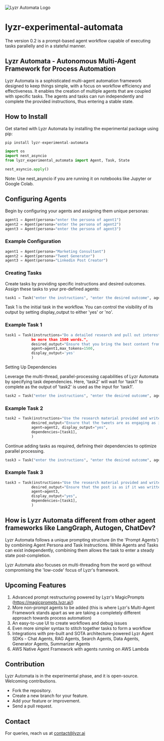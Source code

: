 
![Lyzr Automata Logo](https://github.com/LyzrCore/lyzr-experimental-automata/assets/136654928/f16a9cc6-4648-45ef-91b6-f117183d5079)

# lyzr-experimental-automata
The version 0.2 is a prompt-based agent workflow capable of executing tasks parallelly and in a stateful manner. 

## Lyzr Automata - Autonomous Multi-Agent Framework for Process Automation

Lyzr Automata is a sophisticated multi-agent automation framework designed to keep things simple, with a focus on workflow efficiency and effectiveness. It enables the creation of multiple agents that are coupled with specific tasks. The agents and tasks can run independently and complete the provided instructions, thus entering a stable state.

## How to Install

Get started with Lyzr Automata by installing the experimental package using pip:

```python
pip install lyzr-experimental-automata

import os
import nest_asyncio
from lyzr_experimental_automata import Agent, Task, State

nest_asyncio.apply()
```

Note: Use nest_asyncio if you are running it on notebooks like Jupyter or Google Colab.

## Configuring Agents

Begin by configuring your agents and assigning them unique personas:

```python
agent1 = Agent(persona="enter the persona of agent1")
agent2 = Agent(persona="enter the persona of agent2")
agent3 = Agent(persona="enter the persona of agent3")
```

### Example Configuration

```python
agent1 = Agent(persona="Marketing Consultant")
agent2 = Agent(persona="Tweet Generator")
agent3 = Agent(persona="Linkedin Post Creator")
```

### Creating Tasks

Create tasks by providing specific instructions and desired outcomes. Assign these tasks to your pre-defined agents:

```python
task1 = Task("enter the instructions", "enter the desired outcome", agent1, display_output='no')
```

Task 1 is the initial task in the workflow. You can control the visibility of its output by setting display_output to either 'yes' or 'no'.

### Example Task 1

```python
task1 = Task(instructions="Do a detailed research and pull out interesting marketing tips for SaaS companies. The research articles should not
            be more than 1500 words.",
            desired_output="Ensure that you bring the best content from the likes of HBS and Saastr",
            agent=agent1,max_tokens=1500,
            display_output='yes'
            )
```

Setting Up Dependencies

Leverage the multi-thread, parallel-processing capabilities of Lyzr Automata by specifying task dependencies. Here, 'task2' will wait for 'task1' to complete as the output of 'task2' is used as the input for 'task1'.

```python
task2 = Task("enter the instructions", "enter the desired outcome", agent1, display_output='yes', dependencies=[task1])
```

### Example Task 2

```python
task2 = Task(instructions="Use the research material provided and write five engaging tweets. Display only the tweets. No explanation or                     additional comments required.",
            desired_output="Ensure that the tweets are as engaging as if the best influencer in the world wrote it",
            agent=agent2, display_output="yes",
            dependencies=[task1],
            )
```

Continue adding tasks as required, defining their dependencies to optimize parallel processing.

```python
task3 = Task("enter the instructions", "enter the desired outcome", agent1, display_output='yes', dependencies=[task1])
```

### Example Task 3

```python
task3 = Task(instructions="Use the research material provided and write 1 short form LinkedIn post. Display only the LinkedIn post. No                      explanation or additional comments required.",
            desired_output="Ensure that the post is as if it was written by the best influencer in the world",
            agent=agent3,
            display_output="yes",
            dependencies=[task1],
            )
```

## How is Lyzr Automata different from other agent frameworks like LangGraph, Autogen, ChatDev?

Lyzr Automata follows a unique prompting structure (in the 'Prompt Agents') by combining Agent Persona and Task Instructions. While Agents and Tasks can exist independently, combining them allows the task to enter a steady state post-completion.

Lyzr Automata also focuses on multi-threading from the word go without compromising the 'low-code' focus of Lyzr's framework.

## Upcoming Features

1. Advanced prompt restructuring powered by Lyzr's MagicPrompts (https://magicprompts.lyzr.ai/)
2. More non-prompt agents to be added (this is where Lyzr's Multi-Agent Framework stands apart as we are taking a completely different approach towards process automation)
3. An easy-to-use UI to create workflows and debug issues
4. Even more simpler syntax to stitch together tasks to form a workflow
5. Integrations with pre-built and SOTA architecture-powered Lyzr Agent SDKs - Chat Agents, RAG Agents, Search Agents, Data Agents, Generator Agents, Summarizer Agents
6. AWS Native Agent Framework with agents running on AWS Lambda

## Contribution

Lyzr Automata is in the experimental phase, and it is open-source. Welcoming contributions.

- Fork the repository.
- Create a new branch for your feature.
- Add your feature or improvement.
- Send a pull request.

## Contact

For queries, reach us at contact@lyzr.ai
